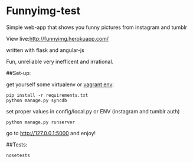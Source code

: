 Funnyimg-test
=============

Simple web-app that shows you funny pictures from instagram and tumblr

View live:http://funnyimg.herokuapp.com/

written with flask and angular-js

Fun, unreliable very inefficent and irrational.

##Set-up:

get yourself some virtualenv or [vagrant env](https://github.com/meako689/vagrant-puppet-django):
```
pip install -r requirements.txt
python manage.py syncdb
```
set proper values in config/local.py or ENV (instagram and tumblr auth)
```
python manage.py runserver
```

go to http://127.0.0.1:5000 and enjoy!

##Tests:
```
nosetests
```

##
